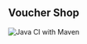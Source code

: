 ## Voucher Shop

![Java CI with Maven](https://github.com/jkanclerz/pp5-voucherstore-11/workflows/Java%20CI%20with%20Maven/badge.svg)
